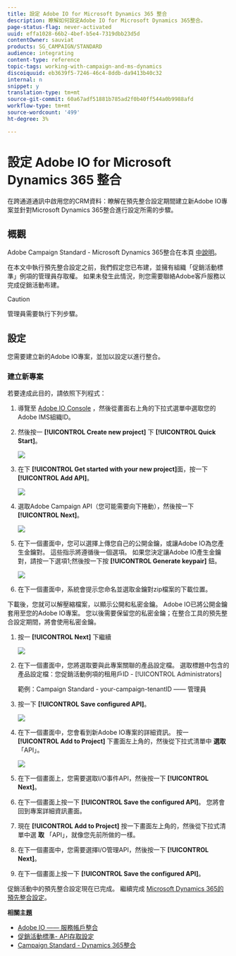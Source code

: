 ```yaml
---
title: 設定 Adobe IO for Microsoft Dynamics 365 整合
description: 瞭解如何設定Adobe IO for Microsoft Dynamics 365整合。
page-status-flag: never-activated
uuid: effa1028-66b2-4bef-b5e4-7319dbb23d5d
contentOwner: sauviat
products: SG_CAMPAIGN/STANDARD
audience: integrating
content-type: reference
topic-tags: working-with-campaign-and-ms-dynamics
discoiquuid: eb3639f5-7246-46c4-8ddb-da9413b40c32
internal: n
snippet: y
translation-type: tm+mt
source-git-commit: 60a67adf51881b785ad2f0b40ff544a0b9988afd
workflow-type: tm+mt
source-wordcount: '499'
ht-degree: 3%

---
```



# 設定 Adobe IO for Microsoft Dynamics 365 整合

在跨通道通訊中啟用您的CRM資料：瞭解在預先整合設定期間建立新Adobe IO專案並針對Microsoft Dynamics 365整合進行設定所需的步驟。

## 概觀

Adobe Campaign Standard - Microsoft Dynamics 365整合在本頁 [中說明](../../integrating/using/working-with-campaign-standard-and-microsoft-dynamics-365.md)。

在本文中執行預先整合設定之前，我們假定您已布建，並擁有組織「促銷活動標準」例項的管理員存取權。  如果未發生此情況，則您需要聯絡Adobe客戶服務以完成促銷活動布建。

>[!CAUTION]
>
>管理員需要執行下列步驟。

## 設定

您需要建立新的Adobe IO專案，並加以設定以進行整合。

### 建立新專案

若要達成此目的，請依照下列程式：

1. 導覽至 [Adobe IO Console](https://console.adobe.io/home#) ，然後從畫面右上角的下拉式選單中選取您的Adobe IMS組織ID。

1. 然後按一 **[!UICONTROL Create new project]** 下 **[!UICONTROL Quick Start]**。

   ![](assets/adobeIO1.png)

1. 在下 **[!UICONTROL Get started with your new project]**&#x200B;面，按一下 **[!UICONTROL Add API]**。

   ![](assets/adobeIO2.png)

1. 選取Adobe Campaign API（您可能需要向下捲動），然後按一下 **[!UICONTROL Next]**。

   ![](assets/adobeIO3.png)

1. 在下一個畫面中，您可以選擇上傳您自己的公開金鑰，或讓Adobe IO為您產生金鑰對。 這些指示將遵循後一個選項。 如果您決定讓Adobe IO產生金鑰對，請按一下選項1;然後按一下按 **[!UICONTROL Generate keypair]** 鈕。

   ![](assets/adobeIO4.png)

1. 在下一個畫面中，系統會提示您命名並選取金鑰對zip檔案的下載位置。

下載後，您就可以解壓縮檔案，以顯示公開和私密金鑰。 Adobe IO已將公開金鑰套用至您的Adobe IO專案。 您以後需要保留您的私密金鑰；在整合工具的預先整合設定期間，將會使用私密金鑰。

1. 按一 **[!UICONTROL Next]** 下繼續

   ![](assets/adobeIO5.png)

1. 在下一個畫面中，您將選取要與此專案關聯的產品設定檔。 選取標題中包含的產品設定檔：您促銷活動例項的租用戶ID - [!UICONTROL Administrators]

   範例：Campaign Standard - your-campaign-tenantID —— 管理員

1. 按一下 **[!UICONTROL Save configured API]**。

   ![](assets/adobeIO6.png)

1. 在下一個畫面中，您會看到新Adobe IO專案的詳細資訊。 按一 **[!UICONTROL Add to Project]** 下畫面左上角的，然後從下拉式清單中 **選取** 「API」。

   ![](assets/adobeIO7.png)

1. 在下一個畫面上，您需要選取I/O事件API，然後按一下 **[!UICONTROL Next]**。

1. 在下一個畫面上按一下 **[!UICONTROL Save the configured API]**。  您將會回到專案詳細資訊畫面。

1. 現在 **[!UICONTROL Add to Project]** 按一下畫面左上角的，然後從下拉式清單中選 **取** 「API」，就像您先前所做的一樣。

1. 在下一個畫面中，您需要選擇I/O管理API，然後按一下 **[!UICONTROL Next]**。

1. 在下一個畫面上按一下 **[!UICONTROL Save the configured API]**。

促銷活動中的預先整合設定現在已完成。  繼續完成 [Microsoft Dynamics 365的預先整合設定](../../integrating/using/configure-microsoft-dynamics-365-for-campaign-integration.md)。

**相關主題**

* [Adobe IO —— 服務帳戶整合](https://www.adobe.io/authentication/auth-methods.html#!AdobeDocs/adobeio-auth/master/AuthenticationOverview/ServiceAccountIntegration.md)
* [促銷活動標準- API存取設定](../../api/using/setting-up-api-access.md)
* [Campaign Standard - Dynamics 365整合](../../integrating/using/configure-microsoft-dynamics-365-for-campaign-integration.md)